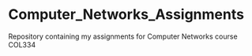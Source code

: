 # Computer_Networks_Assignments
Repository containing my assignments for Computer Networks course COL334
